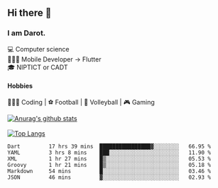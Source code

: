 ## Hi there 👋

### I am Darot.

💻 Computer science <br>
🧑🏻‍💻 Mobile Developer -> Flutter<br>
🎓 NIPTICT or CADT<br>

#### Hobbies 
🧑🏻‍💻 Coding  |  ⚽️ Football | 🏐 Volleyball | 🎮 Gaming<br>

<!-- [![Darot's GitHub stats](https://github-readme-stats.vercel.app/api?username=darot-chen)](https://github.com/darot-chen/github-readme-stats) -->
<!--
**darot-chen/darot-chen** is a ✨ _special_ ✨ repository because its `README.md` (this file) appears on your GitHub profile.

Here are some ideas to get you started:

- 🔭 I’m currently working on ...
- 🌱 I’m currently learning ...
- 👯 I’m looking to collaborate on ...
- 🤔 I’m looking for help with ...
- 💬 Ask me about ...
- 📫 How to reach me: ...
- 😄 Pronouns: ...
- ⚡ Fun fact: ...
-->

[![Anurag's github stats](https://github-readme-stats.vercel.app/api?username=darot-chen&count_private=true&theme=cobalt&show_icons=true)](https://github.com/darot-chen)
</br>
</br>
[![Top Langs](https://github-readme-stats.vercel.app/api/top-langs/?username=darot-chen&layout=compact&theme=cobalt)](https://github.com/darot-chen/)


<!--START_SECTION:waka-->

```text
Dart         17 hrs 39 mins  ████████████████▓░░░░░░░░   66.95 %
YAML         3 hrs 8 mins    ███░░░░░░░░░░░░░░░░░░░░░░   11.90 %
XML          1 hr 27 mins    █▒░░░░░░░░░░░░░░░░░░░░░░░   05.53 %
Groovy       1 hr 21 mins    █▒░░░░░░░░░░░░░░░░░░░░░░░   05.18 %
Markdown     54 mins         █░░░░░░░░░░░░░░░░░░░░░░░░   03.46 %
JSON         46 mins         ▓░░░░░░░░░░░░░░░░░░░░░░░░   02.93 %
```

<!--END_SECTION:waka-->
